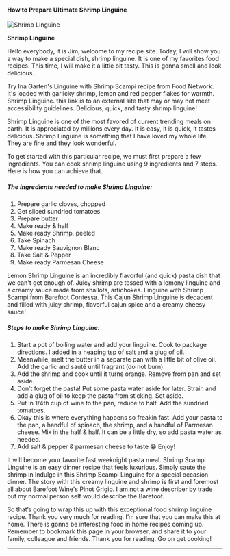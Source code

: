             

#### How to Prepare Ultimate Shrimp Linguine

![Shrimp Linguine](https://img-global.cpcdn.com/recipes/189f5a97d4ba2086/751x532cq70/shrimp-linguine-recipe-main-photo.jpg)

**Shrimp Linguine**

Hello everybody, it is Jim, welcome to my recipe site. Today, I will show you a way to make a special dish, shrimp linguine. It is one of my favorites food recipes. This time, I will make it a little bit tasty. This is gonna smell and look delicious.

Try Ina Garten's Linguine with Shrimp Scampi recipe from Food Network: It's loaded with garlicky shrimp, lemon and red pepper flakes for warmth. Shrimp Linguine. this link is to an external site that may or may not meet accessibility guidelines. Delicious, quick, and tasty shrimp linguine!

Shrimp Linguine is one of the most favored of current trending meals on earth. It is appreciated by millions every day. It is easy, it is quick, it tastes delicious. Shrimp Linguine is something that I have loved my whole life. They are fine and they look wonderful.

To get started with this particular recipe, we must first prepare a few ingredients. You can cook shrimp linguine using 9 ingredients and 7 steps. Here is how you can achieve that.

##### The ingredients needed to make Shrimp Linguine:

1.  Prepare garlic cloves, chopped
2.  Get sliced sundried tomatoes
3.  Prepare butter
4.  Make ready & half
5.  Make ready Shrimp, peeled
6.  Take Spinach
7.  Make ready Sauvignon Blanc
8.  Take Salt & Pepper
9.  Make ready Parmesan Cheese

Lemon Shrimp Linguine is an incredibly flavorful (and quick) pasta dish that we can't get enough of. Juicy shrimp are tossed with a lemony linguine and a creamy sauce made from shallots, artichokes. Linguine with Shrimp Scampi from Barefoot Contessa. This Cajun Shrimp Linguine is decadent and filled with juicy shrimp, flavorful cajun spice and a creamy cheesy sauce!

##### Steps to make Shrimp Linguine:

1.  Start a pot of boiling water and add your linguine. Cook to package directions. I added in a heaping tsp of salt and a glug of oil.
2.  Meanwhile, melt the butter in a separate pan with a little bit of olive oil. Add the garlic and sauté until fragrant (do not burn).
3.  Add the shrimp and cook until it turns orange. Remove from pan and set aside.
4.  Don’t forget the pasta! Put some pasta water aside for later. Strain and add a glug of oil to keep the pasta from sticking. Set aside.
5.  Put in 1/4th cup of wine to the pan, reduce to half. Add the sundried tomatoes.
6.  Okay this is where everything happens so freakin fast. Add your pasta to the pan, a handful of spinach, the shrimp, and a handful of Parmesan cheese. Mix in the half & half. It can be a little dry, so add pasta water as needed.
7.  Add salt & pepper & parmesan cheese to taste 😁 Enjoy!

It will become your favorite fast weeknight pasta meal. Shrimp Scampi Linguine is an easy dinner recipe that feels luxurious. Simply saute the shrimp in Indulge in this Shrimp Scampi Linguine for a special occasion dinner. The story with this creamy linguine and shrimp is first and foremost all about Barefoot Wine's Pinot Grigio. I am not a wine describer by trade but my normal person self would describe the Barefoot.

So that’s going to wrap this up with this exceptional food shrimp linguine recipe. Thank you very much for reading. I’m sure that you can make this at home. There is gonna be interesting food in home recipes coming up. Remember to bookmark this page in your browser, and share it to your family, colleague and friends. Thank you for reading. Go on get cooking!

* * *